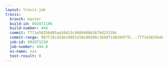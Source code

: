```yaml
---
layout: travis-job
travis:
  branch: master
  build-id: 692871196
  build-number: 444
  commit: f771e58356d05aa56413c940440b62676d25328c
  commit-range: 987f18cd1de19051250c80266c1b9df14020df7b...f771e58356d05aa56413c940440b62676d25328c
  job-id: 692871210
  job-number: 444.8
  os-name: osx
  test-result: 0
---
```

